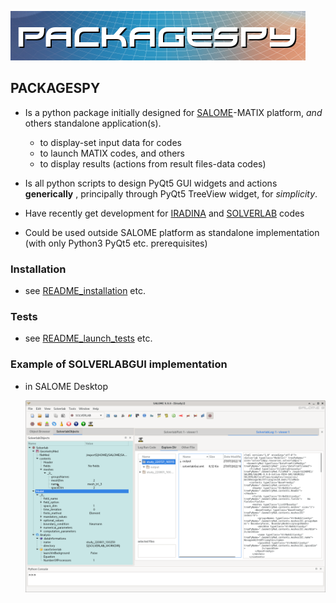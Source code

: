 ![logo](./images/logo_PACKAGESPY.png)

## PACKAGESPY

- Is a python package initially designed for
  [SALOME](http://www.salome-platform.org)-MATIX platform,
  *and* others standalone application(s).

  - to display-set input data for codes
  - to launch MATIX codes, and others
  - to display results (actions from result files-data codes)

- Is all python scripts to design PyQt5 GUI widgets and actions **generically**
, principally through PyQt5 TreeView widget, for *simplicity*.

- Have recently get development for [IRADINA](https://sourceforge.net/projects/iradina) and [SOLVERLAB](https://github.com/ndjinga/SOLVERLAB) codes

- Could be used outside SALOME platform as standalone implementation (with only Python3 PyQt5 etc. prerequisites)


### Installation

- see [README_installation](./READMES/README_installation.md) etc.

### Tests

- see [README_launch_tests](./READMES/README_launch_tests.md) etc.


### Example of SOLVERLABGUI implementation

- in SALOME Desktop

  ![logo](./images/solverlab_salome_1.png)
